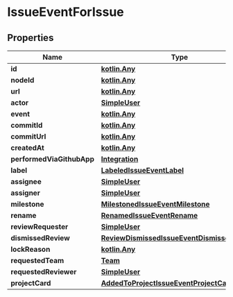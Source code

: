 
# IssueEventForIssue

## Properties
Name | Type | Description | Notes
------------ | ------------- | ------------- | -------------
**id** | [**kotlin.Any**](.md) |  | 
**nodeId** | [**kotlin.Any**](.md) |  | 
**url** | [**kotlin.Any**](.md) |  | 
**actor** | [**SimpleUser**](SimpleUser.md) |  | 
**event** | [**kotlin.Any**](.md) |  | 
**commitId** | [**kotlin.Any**](.md) |  | 
**commitUrl** | [**kotlin.Any**](.md) |  | 
**createdAt** | [**kotlin.Any**](.md) |  | 
**performedViaGithubApp** | [**Integration**](Integration.md) |  | 
**label** | [**LabeledIssueEventLabel**](LabeledIssueEventLabel.md) |  | 
**assignee** | [**SimpleUser**](SimpleUser.md) |  | 
**assigner** | [**SimpleUser**](SimpleUser.md) |  | 
**milestone** | [**MilestonedIssueEventMilestone**](MilestonedIssueEventMilestone.md) |  | 
**rename** | [**RenamedIssueEventRename**](RenamedIssueEventRename.md) |  | 
**reviewRequester** | [**SimpleUser**](SimpleUser.md) |  | 
**dismissedReview** | [**ReviewDismissedIssueEventDismissedReview**](ReviewDismissedIssueEventDismissedReview.md) |  | 
**lockReason** | [**kotlin.Any**](.md) |  | 
**requestedTeam** | [**Team**](Team.md) |  |  [optional]
**requestedReviewer** | [**SimpleUser**](SimpleUser.md) |  |  [optional]
**projectCard** | [**AddedToProjectIssueEventProjectCard**](AddedToProjectIssueEventProjectCard.md) |  |  [optional]



